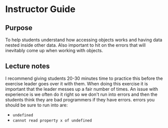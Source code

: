 # Instructor Guide

## Purpose

To help students understand how accessing objects works and having data nested inside other data. Also important to hit on the errors that will inevitably come up when working with objects.

## Lecture notes

I recommend giving students 20-30 minutes time to practice this before the exercise leader goes over it with them. When doing this exercise it is important that the leader messes up a fair number of times. An issue with experience is we often do it right so we don't run into errors and then the students think they are bad programmers if they have errors. errors you should be sure to run into are:

- `undefined`
- `cannot read property x of undefined`